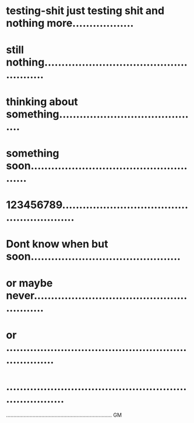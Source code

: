 # testing-shit just testing shit and  nothing more..................
# still nothing.....................................................
# thinking about something..........................................
# something soon....................................................
# 123456789.........................................................
# Dont know when but soon............................................
# or maybe never........................................................
# or ...................................................................
# ......................................................................
........................................................................
GM
